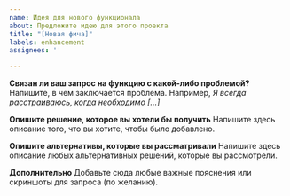 ```yaml
---
name: Идея для нового функционала
about: Предложите идею для этого проекта
title: "[Новая фича]"
labels: enhancement
assignees: ''

---
```


**Связан ли ваш запрос на функцию с какой-либо проблемой?**
Напишите, в чем заключается проблема. Например, *Я всегда расстраиваюсь, когда необходимо [...]*

**Опишите решение, которое вы хотели бы получить**
Напишите здесь описание того, что вы хотите, чтобы было добавлено.

**Опишите альтернативы, которые вы рассматривали**
Напишите здесь описание любых альтернативных решений, которые вы рассмотрели.

**Дополнительно**
Добавьте сюда любые важные пояснения или скриншоты для запроса (по желанию).
